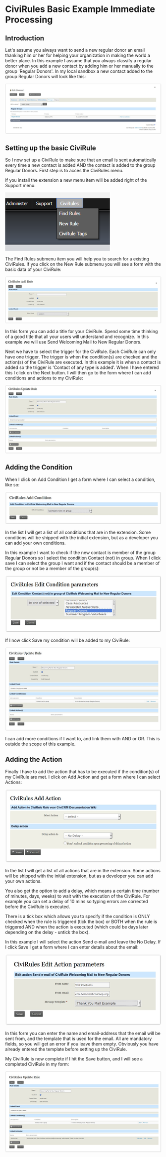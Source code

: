 # CiviRules Basic Example Immediate Processing

## Introduction

Let's assume you always want to send a new regular donor an email thanking him or her for helping your organization in making the world a better place. In this example I assume that you always classify a regular donor when you add a new contact by adding him or her manually to the group 'Regular Donors'. In my local sandbox a new contact added to the group Regular Donors will look like this:

![](./img/CiviRules_cookbook_print01.png)

## Setting up the basic CiviRule

So I now set up a CiviRule to make sure that an email is sent automatically every time a new contact is added AND the contact is added to the group Regular Donors. First step is to acces the CiviRules menu.

If you install the extension a new menu item will be added right of the Support menu:

![](./img/CiviRules_cookbook_print02.png)

The Find Rules submenu item you will help you to search for a existing CiviRules. If you click on the New Rule submenu you will see a form with the basic data of your CiviRule:

![](./img/CiviRules_cookbook_print03.png)

In this form you can add a title for your CiviRule. Spend some time thinking of a good title that all your users will understand and recognize. In this example we will use Send Welcoming Mail to New Regular Donors.

Next we have to select the trigger for the CiviRule. Each CiviRule can only have one trigger. The trigger is when the condition(s) are checked and the action(s) of the CiviRule are executed. In this example it is when a contact is added so the trigger is 'Contact of any type is added'. When I have entered this I click on the Next button. I will then go to the form where I can add conditions and actions to my CiviRule:

![](./img/CiviRules_cookbook_print04.png)

## Adding the Condition

When I click on Add Condition I get a form where I can select a condition, like so:

![](./img/CiviRules_cookbook_print05.png)

In the list I will get a list of all conditions that are in the extension. Some conditions will be shipped with the initial extension, but as a developer you can add your own conditions.

In this example I want to check if the new contact is member of the group Regular Donors so I select the condition Contact (not) in group. When I click save I can select the group I want and if the contact should be a member of the group or not be a member of the group(s):

![](./img/CiviRules_cookbook_print06.png)

If I now click Save my condition will be added to my CiviRule:

![](./img/CiviRules_cookbook_print07.png)

I can add more conditions if I want to, and link them with AND or OR. This is outside the scope of this example.

## Adding the Action

Finally I have to add the action that has to be executed if the condition(s) of my CiviRule are met. I click on Add Action and get a form where I can select Actions:

![](./img/CiviRules_cookbook_print08.png)

In the list I will get a list of all actions that are in the extension. Some actions will be shipped with the initial extension, but as a developer you can add your own actions.

You also get the option to add a delay, which means a certain time (number of minutes, days, weeks) to wait with the execution of the CiviRule. For example you can set a delay of 10 mins so typing errors are corrected before the CiviRule is executed.

There is a tick box which allows you to specify if the condition is ONLY checked when the rule is triggered (tick the box) or BOTH when the rule is triggered AND when the action is executed (which could be days later depending on the delay - untick the box).

In this example I will select the action Send e-mail and leave the No Delay. If I click Save I get a form where I can enter details about the email:

![](./img/CiviRules_cookbook_print09.png)

In this form you can enter the name and email-address that the email will be sent from, and the template that is used for the email. All are mandatory fields, so you will get an error if you leave them empty. Obviously you have already entered the template before setting up the CiviRule.

My CiviRule is now complete if I hit the Save button, and I will see a completed CiviRule in my form:

![](./img/CiviRules_cookbook_print10.png)




